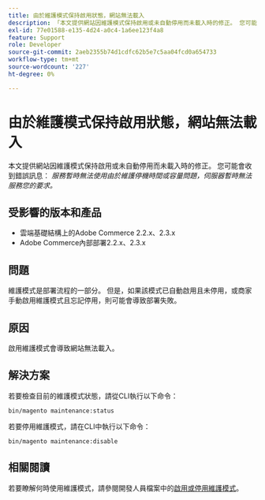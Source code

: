 ```yaml
---
title: 由於維護模式保持啟用狀態，網站無法載入
description: 「本文提供網站因維護模式保持啟用或未自動停用而未載入時的修正。 您可能會收到錯誤訊息： *服務暫時無法使用由於維護停機時間或容量問題，伺服器暫時無法服務您的要求。*」
exl-id: 77e01588-e135-4d24-a0c4-1a6ee123f4a8
feature: Support
role: Developer
source-git-commit: 2aeb2355b74d1cdfc62b5e7c5aa04fcd0a654733
workflow-type: tm+mt
source-wordcount: '227'
ht-degree: 0%

---
```


# 由於維護模式保持啟用狀態，網站無法載入

本文提供網站因維護模式保持啟用或未自動停用而未載入時的修正。 您可能會收到錯誤訊息： *服務暫時無法使用由於維護停機時間或容量問題，伺服器暫時無法服務您的要求。*

## 受影響的版本和產品

* 雲端基礎結構上的Adobe Commerce 2.2.x、2.3.x
* Adobe Commerce內部部署2.2.x、2.3.x

## 問題

維護模式是部署流程的一部分。 但是，如果該模式已自動啟用且未停用，或商家手動啟用維護模式且忘記停用，則可能會導致部署失敗。

## 原因

啟用維護模式會導致網站無法載入。

## 解決方案

若要檢查目前的維護模式狀態，請從CLI執行以下命令：

```
bin/magento maintenance:status
```

若要停用維護模式，請在CLI中執行以下命令：

```
bin/magento maintenance:disable
```

## 相關閱讀

若要瞭解何時使用維護模式，請參閱開發人員檔案中的[啟用或停用維護模式](https://experienceleague.adobe.com/en/docs/commerce-operations/installation-guide/tutorials/maintenance-mode)。
